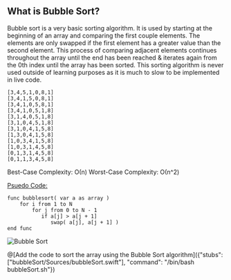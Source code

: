 ## What is Bubble Sort?

Bubble sort is a very basic sorting algorithm. It is used by starting at the beginning of an array and comparing the first couple elements. The elements are only swapped if the first element has a greater value than the second element. This process of comparing adjacent elements continues throughout the array until the end has been reached & iterates again from the 0th index until the array has been sorted. This sorting algorithm is never used outside of learning purposes as it is much to slow to be implemented in live code.

```
[3,4,5,1,0,8,1]
[3,4,1,5,0,8,1]
[3,4,1,0,5,8,1]
[3,4,1,0,5,1,8]
[3,1,4,0,5,1,8]
[3,1,0,4,5,1,8]
[3,1,0,4,1,5,8]
[1,3,0,4,1,5,8]
[1,0,3,4,1,5,8]
[1,0,3,1,4,5,8]
[0,1,3,1,4,5,8]
[0,1,1,3,4,5,8]
```

Best-Case Complexity: О(n) 
Worst-Case Complexity: О(n^2) 

[Psuedo Code:](http://www.algorithmist.com/index.php/Bubble_sort)
```
func bubblesort( var a as array )
    for i from 1 to N
        for j from 0 to N - 1
           if a[j] > a[j + 1]
              swap( a[j], a[j + 1] )
end func
```

![Bubble Sort](https://upload.wikimedia.org/wikipedia/commons/c/c8/Bubble-sort-example-300px.gif)


@[Add the code to sort the array using the Bubble Sort algorithm]({"stubs": ["bubbleSort/Sources/bubbleSort.swift"], "command": "/bin/bash bubbleSort.sh"})
